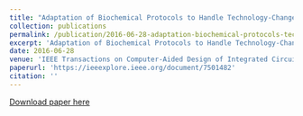 ```yaml
---
title: "Adaptation of Biochemical Protocols to Handle Technology-Change for Digital Microfluidics"
collection: publications
permalink: /publication/2016-06-28-adaptation-biochemical-protocols-tech-change.md
excerpt: 'Adaptation of Biochemical Protocols to Handle Technology-Change for Digital Microfluidics'
date: 2016-06-28
venue: 'IEEE Transactions on Computer-Aided Design of Integrated Circuits and Systems'
paperurl: 'https://ieeexplore.ieee.org/document/7501482'
citation: ''
---
```


[Download paper here](http://sharbatc.github.io/files/bhattacharjee2016.pdf)